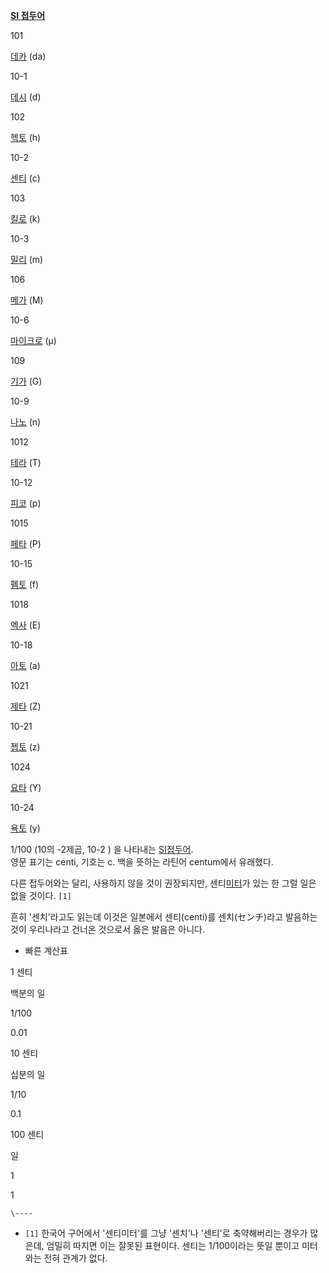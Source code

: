 **[SI 접두어](SI%20%EC%A0%91%EB%91%90%EC%96%B4.md)**

101

[데카](%EB%8D%B0%EC%B9%B4%28%EC%A0%91%EB%91%90%EC%96%B4%29.md) (da)

10-1

[데시](%EB%8D%B0%EC%8B%9C.md) (d)

102

[헥토](%ED%97%A5%ED%86%A0.md) (h)

10-2

[센티](%EC%84%BC%ED%8B%B0.md) (c)

103

[킬로](%ED%82%AC%EB%A1%9C.md) (k)

10-3

[밀리](%EB%B0%80%EB%A6%AC.md) (m)

106

[메가](%EB%A9%94%EA%B0%80.md) (M)

10-6

[마이크로](%EB%A7%88%EC%9D%B4%ED%81%AC%EB%A1%9C.md) (μ)

109

[기가](%EA%B8%B0%EA%B0%80.md) (G)

10-9

[나노](%EB%82%98%EB%85%B8.md) (n)

1012

[테라](%ED%85%8C%EB%9D%BC.md) (T)

10-12

[피코](%ED%94%BC%EC%BD%94.md) (p)

1015

[페타](%ED%8E%98%ED%83%80.md) (P)

10-15

[펨토](%ED%8E%A8%ED%86%A0.md) (f)

1018

[엑사](%EC%97%91%EC%82%AC.md) (E)

10-18

[아토](%EC%95%84%ED%86%A0.md) (a)

1021

[제타](%EC%A0%9C%ED%83%80%28%EC%A0%91%EB%91%90%EC%96%B4%29.md) (Z)

10-21

[젭토](%EC%A0%AD%ED%86%A0.md) (z)

1024

[요타](%EC%9A%94%ED%83%80.md) (Y)

10-24

[욕토](%EC%9A%95%ED%86%A0.md) (y)

  
1/100 (10의 -2제곱, 10-2 ) 을 나타내는 [SI접두어](SI%20%EC%A0%91%EB%91%90%EC%96%B4.md).  
영문 표기는 centi, 기호는 c. 백을 뜻하는 라틴어 centum에서 유래했다.

다른 접두어와는 달리, 사용하지 않을 것이 권장되지만, 센티[미터](%EB%AF%B8%ED%84%B0.md)가 있는 한 그럴 일은 없을
것이다. `[1]`

흔히 '센치'라고도 읽는데 이것은 일본에서 센티(centi)를 센치(センチ)라고 발음하는 것이 우리나라고 건너온 것으로서 옳은 발음은
아니다.

  * 빠른 계산표

1 센티

백분의 일

1/100

0.01

10 센티

십분의 일

1/10

0.1

100 센티

일

1

1

  

`\----`

  * `[1]` 한국어 구어에서 '센티미터'를 그냥 '센치'나 '센티'로 축약해버리는 경우가 많은데, 엄밀히 따지면 이는 잘못된 표현이다. 센티는 1/100이라는 뜻일 뿐이고 미터와는 전혀 관계가 없다.


